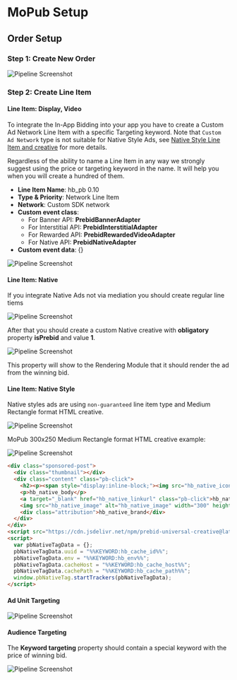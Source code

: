 # MoPub Setup
 
## Order Setup

### Step 1: Create New Order

 <img src="../res/orders/order-mopub-create.png" alt="Pipeline Screenshot" align="center">
 
### Step 2: Create Line Item
 
#### Line Item: Display, Video

To integrate the In-App Bidding into your app you have to create a Custom Ad Network Line Item with a specific Targeting keyword. Note that `Custom Ad Network` type is not suitable for Native Style Ads, see [Native Style Line Item and creative](#line-item-native) for more details.

Regardless of the ability to name a Line Item in any way we strongly suggest using the price or targeting keyword in the name. It will help you when you will create a hundred of them.

- **Line Item Name**: hb_pb 0.10
- **Type & Priority**: Network Line Item
- **Network**: Custom SDK network
- **Custom event class**: 
    - For Banner API: **PrebidBannerAdapter**
    - For Interstitial API: **PrebidInterstitialAdapter**
    - For Rewarded API: **PrebidRewardedVideoAdapter**
    - For Native API: **PrebidNativeAdapter**
- **Custom event data**: {}

<img src="../res/orders/order-mopub-li-type.png" alt="Pipeline Screenshot" align="center">

#### Line Item: Native

If you integrate Native Ads not via mediation you should create regular line tiems

<img src="../res/orders/order-mopub-order-native.png" alt="Pipeline Screenshot" align="center">

After that you should create a custom Native creative with **obligatory** property **isPrebid** and value **1**.

<img src="../res/orders/order-mopub-creative-native.png" alt="Pipeline Screenshot" align="center">

This property will show to the Rendering Module that it should render the ad from the winning bid.

#### Line Item: Native Style

Native styles ads are using `non-guaranteed` line item type and Medium Rectangle format HTML creative.

<img src="../res/orders/order-mopub-native-ad-li.png" alt="Pipeline Screenshot" align="center">

MoPub 300x250 Medium Rectangle format HTML creative example:

<img src="../res/orders/order-mopub-native-ad-creative.png" alt="Pipeline Screenshot" align="center">

``` html
<div class="sponsored-post">
  <div class="thumbnail"></div>
  <div class="content" class="pb-click">
	<h2><p><span style="display:inline-block;"><img src="hb_native_icon" alt="hb_native_icon" width="40" height="40"></span> hb_native_title</p></h2>
	<p>hb_native_body</p>
	<a target="_blank" href="hb_native_linkurl" class="pb-click">hb_native_cta</a>
	<img src="hb_native_image" alt="hb_native_image" width="300" height="50">
	<div class="attribution">hb_native_brand</div>
  </div>
</div>
<script src="https://cdn.jsdelivr.net/npm/prebid-universal-creative@latest/dist/native-trk.js"></script>
<script>
  var pbNativeTagData = {};
  pbNativeTagData.uuid = "%%KEYWORD:hb_cache_id%%";
  pbNativeTagData.env = "%%KEYWORD:hb_env%%";
  pbNativeTagData.cacheHost = "%%KEYWORD:hb_cache_host%%";
  pbNativeTagData.cachePath = "%%KEYWORD:hb_cache_path%%";
  window.pbNativeTag.startTrackers(pbNativeTagData);
</script>
```
 
#### Ad Unit Targeting

<img src="../res/orders/order-mopub-li-ad-unit.png" alt="Pipeline Screenshot" align="center">

#### Audience Targeting

The **Keyword targeting** property should contain a special keyword with the price of winning bid.

<img src="../res/orders/order-mopub-li-audience.png" alt="Pipeline Screenshot" align="center">


